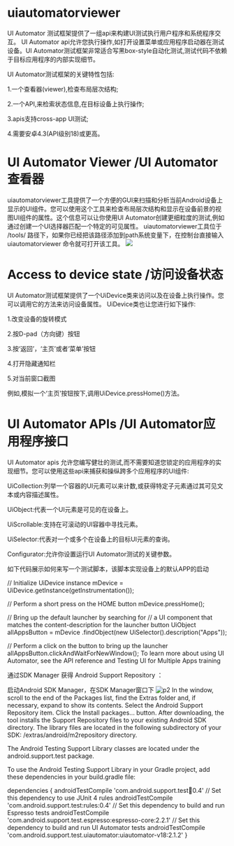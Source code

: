 
# uiautomatorviewer

UI Automator 测试框架提供了一组api来构建UI测试执行用户程序和系统程序交互。
UI Automator api允许您执行操作,如打开设置菜单或应用程序启动器在测试设备。UI Automator测试框架非常适合写黑box-style自动化测试,测试代码不依赖于目标应用程序的内部实现细节。

UI Automator测试框架的关键特性包括:

1.一个查看器(viewer),检查布局层次结构;

2.一个API,来检索状态信息,在目标设备上执行操作;

3.apis支持cross-app UI测试;

4.需要安卓4.3(API级别18)或更高。


#  UI Automator Viewer /UI Automator 查看器
uiautomatorviewer工具提供了一个方便的GUI来扫描和分析当前Android设备上显示的UI组件。您可以使用这个工具来检查布局层次结构和显示在设备前景的视图UI组件的属性。这个信息可以让你使用UI Automator创建更细粒度的测试,例如通过创建一个UI选择器匹配一个特定的可见属性。
uiautomatorviewer工具位于 <android-sdk>/tools/ 路径下，如果你已经把该路径添加到path系统变量下，在控制台直接输入 uiautomatorviewer 命令就可打开该工具。
![](https://github.com/wenneNetease/uiautomatorviewer/blob/master/image/uiautomatorviewer.PNG)

#  Access to device state /访问设备状态
UI Automator测试框架提供了一个UiDevice类来访问以及在设备上执行操作。您可以调用它的方法来访问设备属性。
UiDevice类也让您进行如下操作:

1.改变设备的旋转模式

2.按D-pad（方向键）按钮

3.按‘返回’，‘主页’或者‘菜单’按钮

4.打开隐藏通知栏

5.对当前窗口截图

例如,模拟一个‘主页’按钮按下,调用UiDevice.pressHome()方法。

#  UI Automator APIs /UI Automator应用程序接口
UI Automator apis 允许您编写健壮的测试,而不需要知道您锁定的应用程序的实现细节。您可以使用这些api来捕获和操纵跨多个应用程序的UI组件:

UiCollection:列举一个容器的UI元素可以来计数,或获得特定子元素通过其可见文本或内容描述属性。

UiObject:代表一个UI元素是可见的在设备上。

UiScrollable:支持在可滚动的UI容器中寻找元素。

UiSelector:代表对一个或多个在设备上的目标UI元素的查询。

Configurator:允许你设置运行UI Automator测试的关键参数。


如下代码展示如何来写一个测试脚本，该脚本实现设备上的默认APP的启动

// Initialize UiDevice instance
mDevice = UiDevice.getInstance(getInstrumentation());

// Perform a short press on the HOME button
mDevice.pressHome();

// Bring up the default launcher by searching for
// a UI component that matches the content-description for the launcher button
UiObject allAppsButton = mDevice
        .findObject(new UiSelector().description("Apps"));

// Perform a click on the button to bring up the launcher
allAppsButton.clickAndWaitForNewWindow();
To learn more about using UI Automator, see the API reference and Testing UI for Multiple Apps training


通过SDK Manager 获得 Android Support Repository ：

启动Android SDK Manager，在SDK Manager窗口下
![p2](https://github.com/wenneNetease/uiautomatorviewer/blob/master/image/android%20support%20repository.PNG)
In the  window, scroll to the end of the Packages list, find the Extras folder and, if necessary, expand to show its contents.
Select the Android Support Repository item.
Click the Install packages... button.
After downloading, the tool installs the Support Repository files to your existing Android SDK directory. The library files are located in the following subdirectory of your SDK: <sdk>/extras/android/m2repository directory.

The Android Testing Support Library classes are located under the android.support.test package.

To use the Android Testing Support Library in your Gradle project, add these dependencies in your build.gradle file:

dependencies {
  androidTestCompile 'com.android.support.test:runner:0.4'
  // Set this dependency to use JUnit 4 rules
  androidTestCompile 'com.android.support.test:rules:0.4'
  // Set this dependency to build and run Espresso tests
  androidTestCompile 'com.android.support.test.espresso:espresso-core:2.2.1'
  // Set this dependency to build and run UI Automator tests
  androidTestCompile 'com.android.support.test.uiautomator:uiautomator-v18:2.1.2'
}

